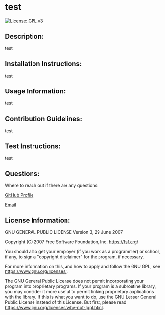 # test

[![License: GPL v3](https://img.shields.io/badge/License-GPL%20v3-blue.svg)](http://www.gnu.org/licenses/gpl-3.0)

## Description:

test

## Installation Instructions:

test

## Usage Information:

test

## Contribution Guidelines:

test

## Test Instructions:

test

## Questions:

Where to reach out if there are any questions:

[GitHub Profile](https://github.com/likearollinson)

[Email](mailto:brad.w.rollinson@gmail.com)

## License Information:

 GNU GENERAL PUBLIC LICENSE
Version 3, 29 June 2007

Copyright (C) 2007 Free Software Foundation, Inc. <https://fsf.org/>

You should also get your employer (if you work as a programmer) or school, if any, to sign a "copyright disclaimer" for the program, if necessary.

For more information on this, and how to apply and follow the GNU GPL, see <https://www.gnu.org/licenses/>.

The GNU General Public License does not permit incorporating your program into proprietary programs.  If your program is a subroutine library, you may consider it more useful to permit linking proprietary applications with the library.  If this is what you want to do, use the GNU Lesser General Public License instead of this License.  But first, please read <https://www.gnu.org/licenses/why-not-lgpl.html>.